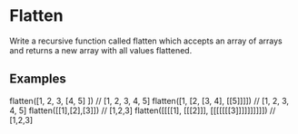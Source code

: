 # Flatten

Write a recursive function called flatten which accepts an array of arrays and returns a new array with all values flattened.

## Examples

flatten([1, 2, 3, [4, 5] ]) // [1, 2, 3, 4, 5]
flatten([1, [2, [3, 4], [[5]]]]) // [1, 2, 3, 4, 5]
flatten([[1],[2],[3]]) // [1,2,3]
flatten([[[[1], [[[2]]], [[[[[[[3]]]]]]]]]]) // [1,2,3]
